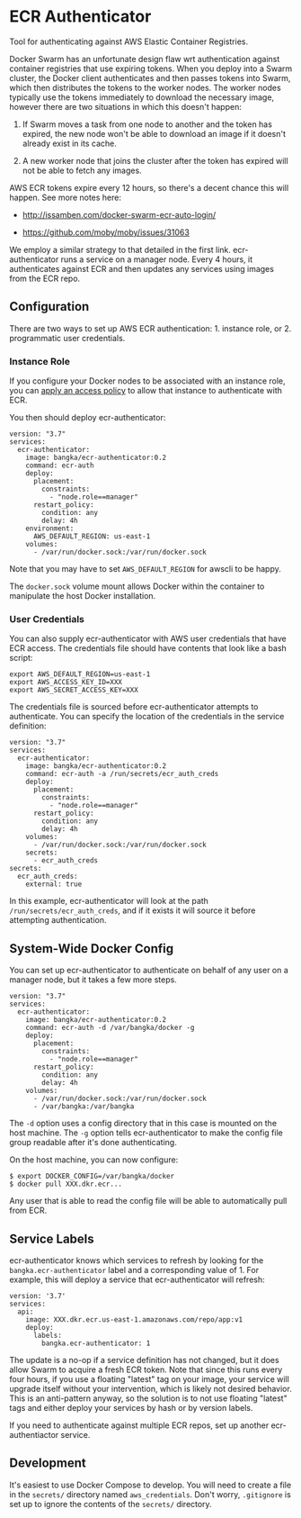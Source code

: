# ECR Authenticator

Tool for authenticating against AWS Elastic Container Registries.

Docker Swarm has an unfortunate design flaw wrt authentication against
container registries that use expiring tokens. When you deploy into a
Swarm cluster, the Docker client authenticates and then passes tokens
into Swarm, which then distributes the tokens to the worker nodes. The
worker nodes typically use the tokens immediately to download the
necessary image, however there are two situations in which this
doesn't happen:

1. If Swarm moves a task from one node to another and the token has
   expired, the new node won't be able to download an image if it
   doesn't already exist in its cache.

2. A new worker node that joins the cluster after the token has
   expired will not be able to fetch any images.

AWS ECR tokens expire every 12 hours, so there's a decent chance this
will happen. See more notes here:

- http://issamben.com/docker-swarm-ecr-auto-login/

- https://github.com/moby/moby/issues/31063

We employ a similar strategy to that detailed in the first
link. ecr-authenticator runs a service on a manager node. Every 4
hours, it authenticates against ECR and then updates any services
using images from the ECR repo.


## Configuration

There are two ways to set up AWS ECR authentication: 1. instance role,
or 2. programmatic user credentials.


### Instance Role

If you configure your Docker nodes to be associated with an instance
role, you can [apply an access
policy](https://docs.aws.amazon.com/AmazonECR/latest/userguide/repository-policies.html)
to allow that instance to authenticate with ECR.

You then should deploy ecr-authenticator:

```
version: "3.7"
services:
  ecr-authenticator:
    image: bangka/ecr-authenticator:0.2
    command: ecr-auth
    deploy:
      placement:
        constraints:
          - "node.role==manager"
      restart_policy:
        condition: any
        delay: 4h
    environment:
      AWS_DEFAULT_REGION: us-east-1
    volumes:
      - /var/run/docker.sock:/var/run/docker.sock
```

Note that you may have to set `AWS_DEFAULT_REGION` for awscli to be
happy.

The `docker.sock` volume mount allows Docker within the container to
manipulate the host Docker installation.


### User Credentials

You can also supply ecr-authenticator with AWS user credentials that
have ECR access. The credentials file should have contents that look
like a bash script:

```
export AWS_DEFAULT_REGION=us-east-1
export AWS_ACCESS_KEY_ID=XXX
export AWS_SECRET_ACCESS_KEY=XXX
```

The credentials file is sourced before ecr-authenticator attempts to
authenticate. You can specify the location of the credentials in the
service definition:

```
version: "3.7"
services:
  ecr-authenticator:
    image: bangka/ecr-authenticator:0.2
    command: ecr-auth -a /run/secrets/ecr_auth_creds
    deploy:
      placement:
        constraints:
          - "node.role==manager"
      restart_policy:
        condition: any
        delay: 4h
    volumes:
      - /var/run/docker.sock:/var/run/docker.sock
    secrets:
      - ecr_auth_creds
secrets:
  ecr_auth_creds:
    external: true
```

In this example, ecr-authenticator will look at the path
`/run/secrets/ecr_auth_creds`, and if it exists it will source it
before attempting authentication.


## System-Wide Docker Config

You can set up ecr-authenticator to authenticate on behalf of any user
on a manager node, but it takes a few more steps.

```
version: "3.7"
services:
  ecr-authenticator:
    image: bangka/ecr-authenticator:0.2
    command: ecr-auth -d /var/bangka/docker -g
    deploy:
      placement:
        constraints:
          - "node.role==manager"
      restart_policy:
        condition: any
        delay: 4h
    volumes:
      - /var/run/docker.sock:/var/run/docker.sock
      - /var/bangka:/var/bangka
```

The `-d` option uses a config directory that in this case is mounted
on the host machine. The `-g` option tells ecr-authenticator to make
the config file group readable after it's done authenticating.

On the host machine, you can now configure:

```
$ export DOCKER_CONFIG=/var/bangka/docker
$ docker pull XXX.dkr.ecr...
```

Any user that is able to read the config file will be able to
automatically pull from ECR.


## Service Labels

ecr-authenticator knows which services to refresh by looking for the
`bangka.ecr-authenticator` label and a corresponding value of 1. For
example, this will deploy a service that ecr-authenticator will
refresh:

```
version: '3.7'
services:
  api:
    image: XXX.dkr.ecr.us-east-1.amazonaws.com/repo/app:v1
    deploy:
      labels:
        bangka.ecr-authenticator: 1
```

The update is a no-op if a service definition has not changed, but it
does allow Swarm to acquire a fresh ECR token. Note that since this
runs every four hours, if you use a floating "latest" tag on your
image, your service will upgrade itself without your intervention,
which is likely not desired behavior. This is an anti-pattern anyway,
so the solution is to not use floating "latest" tags and either deploy
your services by hash or by version labels.

If you need to authenticate against multiple ECR repos, set up another
ecr-authentiactor service.


## Development

It's easiest to use Docker Compose to develop. You will need to create
a file in the `secrets/` directory named `aws_credentials`. Don't
worry, `.gitignore` is set up to ignore the contents of the `secrets/`
directory.
